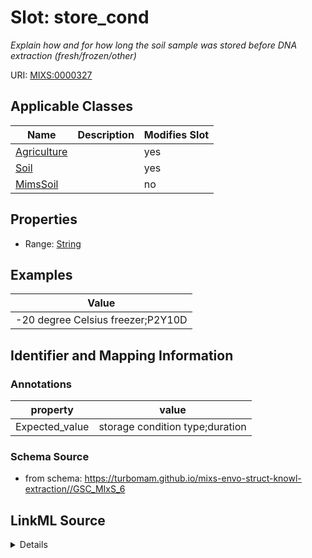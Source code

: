 # Slot: store_cond


_Explain how and for how long the soil sample was stored before DNA extraction (fresh/frozen/other)_



URI: [MIXS:0000327](https://w3id.org/mixs/0000327)



<!-- no inheritance hierarchy -->




## Applicable Classes

| Name | Description | Modifies Slot |
| --- | --- | --- |
[Agriculture](Agriculture.md) |  |  yes  |
[Soil](Soil.md) |  |  yes  |
[MimsSoil](MimsSoil.md) |  |  no  |







## Properties

* Range: [String](String.md)






## Examples

| Value |
| --- |
| -20 degree Celsius freezer;P2Y10D |

## Identifier and Mapping Information





### Annotations

| property | value |
| --- | --- |
| Expected_value | storage condition type;duration |



### Schema Source


* from schema: https://turbomam.github.io/mixs-envo-struct-knowl-extraction//GSC_MIxS_6




## LinkML Source

<details>
```yaml
name: store_cond
annotations:
  Expected_value:
    tag: Expected_value
    value: storage condition type;duration
description: Explain how and for how long the soil sample was stored before DNA extraction
  (fresh/frozen/other)
title: storage conditions
notes:
- condition
- storage
examples:
- value: -20 degree Celsius freezer;P2Y10D
from_schema: https://turbomam.github.io/mixs-envo-struct-knowl-extraction//GSC_MIxS_6
rank: 1000
string_serialization: '{text};{period}'
slot_uri: MIXS:0000327
multivalued: false
alias: store_cond
domain_of:
- Agriculture
- Soil
range: string

```
</details>